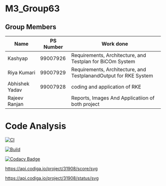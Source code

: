 # M3_Group63


## Group Members
| Name     | PS Number | Work done |
|----------|-----------|-----------|
| Kashyap | 99007926 | Requirements, Architecture, and Testplan for BiCOm System  |
| Riya Kumari | 99007929 | Requirements, Architecture, and TestplanandOutput  for RKE System |
| Abhishek Yadav | 99007928  | coding and application of RKE  |
| Rajeev Ranjan | | Reports, Images And Applicatiion of both project  |

# Code Analysis



[![CI](https://github.com/kashyapshah26/M3_Group63/actions/workflows/main.yml/badge.svg)](https://github.com/kashyapshah26/M3_Group63/actions/workflows/main.yml)

[![Build](https://github.com/kashyapshah26/M3_Group63/actions/workflows/Build.yml/badge.svg)](https://github.com/kashyapshah26/M3_Group63/actions/workflows/Build.yml) 

[![Codacy Badge](https://app.codacy.com/project/badge/Grade/dc14bf247af043e09e64c67b0bf43673)](https://www.codacy.com/gh/RIYA45088/M3_Group63-1/dashboard?utm_source=github.com&amp;utm_medium=referral&amp;utm_content=RIYA45088/M3_Group63-1&amp;utm_campaign=Badge_Grade)

https://api.codiga.io/project/31908/score/svg

https://api.codiga.io/project/31908/status/svg
